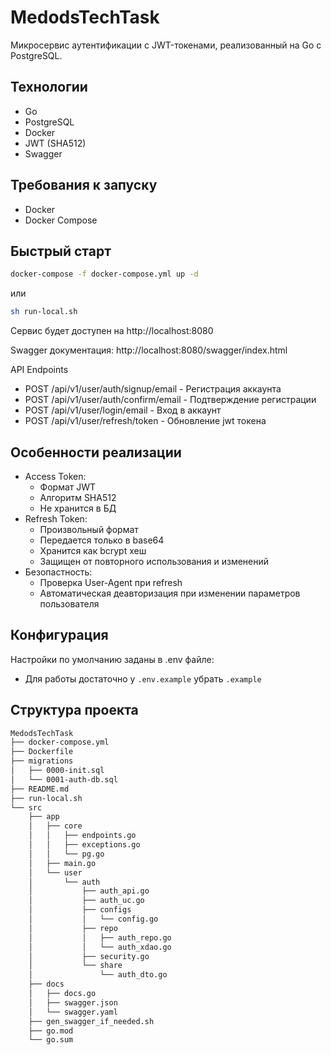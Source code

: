 # MedodsTechTask

Микросервис аутентификации с JWT-токенами, реализованный на Go с PostgreSQL.

## Технологии
- Go
- PostgreSQL
- Docker
- JWT (SHA512)
- Swagger

## Требования к запуску
- Docker
- Docker Compose

## Быстрый старт
```bash
docker-compose -f docker-compose.yml up -d
```
или
```bash
sh run-local.sh
```

Сервис будет доступен на http://localhost:8080

Swagger документация: http://localhost:8080/swagger/index.html

API Endpoints

* POST /api/v1/user/auth/signup/email - Регистрация аккаунта
* POST /api/v1/user/auth/confirm/email - Подтверждение регистрации
* POST /api/v1/user/login/email - Вход в аккаунт
* POST /api/v1/user/refresh/token - Обновление jwt токена

## Особенности реализации

* Access Token:
    - Формат JWT
    - Алгоритм SHA512
    - Не хранится в БД
* Refresh Token:
    - Произвольный формат
    - Передается только в base64
    - Хранится как bcrypt хеш
    - Защищен от повторного использования и изменений
* Безопастность:
    - Проверка User-Agent при refresh
    - Автоматическая деавторизация при изменении параметров пользователя

## Конфигурация

Настройки по умолчанию заданы в .env файле:
- Для работы достаточно у `.env.example` убрать `.example`

## Структура проекта

```bash
MedodsTechTask
├── docker-compose.yml
├── Dockerfile
├── migrations
│   ├── 0000-init.sql
│   └── 0001-auth-db.sql
├── README.md
├── run-local.sh
└── src
    ├── app
    │   ├── core
    │   │   ├── endpoints.go
    │   │   ├── exceptions.go
    │   │   └── pg.go
    │   ├── main.go
    │   └── user
    │       └── auth
    │           ├── auth_api.go
    │           ├── auth_uc.go
    │           ├── configs
    │           │   └── config.go
    │           ├── repo
    │           │   ├── auth_repo.go
    │           │   └── auth_xdao.go
    │           ├── security.go
    │           └── share
    │               └── auth_dto.go
    ├── docs
    │   ├── docs.go
    │   ├── swagger.json
    │   └── swagger.yaml
    ├── gen_swagger_if_needed.sh
    ├── go.mod
    └── go.sum
```